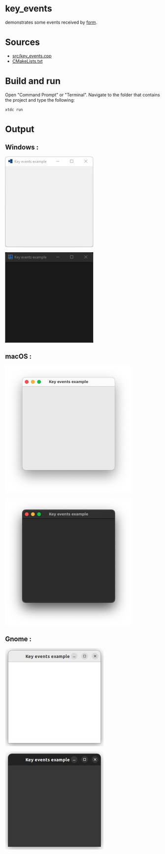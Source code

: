 # key_events

demonstrates some events received by [form](https://gammasoft71.github.io/xtd/reference_guides/latest/classxtd_1_1forms_1_1form.html).

# Sources

* [src/key_events.cpp](src/key_events.cpp)
* [CMakeLists.txt](CMakeLists.txt)

# Build and run

Open "Command Prompt" or "Terminal". Navigate to the folder that contains the project and type the following:

```shell
xtdc run
```

# Output

## Windows :

![Screenshot](../../../../docs/pictures/examples/key_events_w.png)

![Screenshot](../../../../docs/pictures/examples/key_events_wd.png)

## macOS :

![Screenshot](../../../../docs/pictures/examples/key_events_m.png)

![Screenshot](../../../../docs/pictures/examples/key_events_md.png)

## Gnome :

![Screenshot](../../../../docs/pictures/examples/key_events_g.png)

![Screenshot](../../../../docs/pictures/examples/key_events_gd.png)
